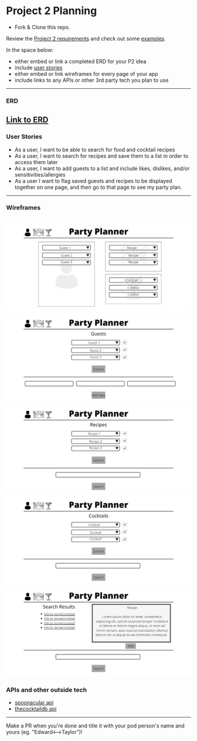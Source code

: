 # Project 2 Planning

* Fork & Clone this repo.

Review the [Project 2 requirements](https://tmdarneille.gitbook.io/seirfx/11-projects/project-2#project-feedback-evaluation) and check out some [examples](https://tmdarneille.gitbook.io/seirfx/11-projects/past-projects/project2).

In the space below:
* either embed or link a completed ERD for your P2 idea
* include [user stories](https://revelry.co/user-stories-that-dont-suck/)
* either embed or link wireframes for every page of your app
* include links to any APIs or other 3rd party tech you plan to use
----------------------------------------------------------
### ERD

[Link to ERD](https://lucid.app/invitations/accept/6d6f90d3-2704-4929-b4cc-7a9668cc0e19)
----------------------------------------------------------
### User Stories
* As a user, I want to be able to search for food and cocktail recipes
* As a user, I want to search for recipes and save them to a list in order to access them later
* As a user, I want to add guests to a list and include likes, dislikes, and/or sensitivities/allergies
* As a user I want to flag saved guests and recipes to be displayed together on one page, and then go to that page to see my party plan.
----------------------------------------------------------
### Wireframes
![mainpage](./Wireframe/1.png)
![guestpage](./Wireframe/2.png)
![mealpage](./Wireframe/3.png)
![cocktailpage](./Wireframe/4.png)
![searchresultspage](./Wireframe/5.png)
----------------------------------------------------------
### APIs and other outside tech

* [spoonacular api](https://spoonacular.com/food-api)
* [thecocktaildb api](https://www.thecocktaildb.com/api.php)

----------------------------------------------------------

Make a PR when you're done and title it with your pod person's name and yours (eg. "Edward<-->Taylor")!

